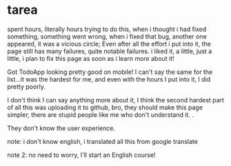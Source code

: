 # tarea 
 spent hours, literally hours trying to do this, when i thought i had fixed something, something went wrong, when i fixed that bug, another one appeared, it was a vicious circle; Even after all the effort i put into it, the page still has many failures, quite notable failures. i liked it, a little, just a little, i plan to fix this page as soon as i learn more about it!

 Got TodoApp looking pretty good on mobile! I can't say the same for the list...it was the hardest for me, and even with the hours I put into it, I did pretty poorly.

I don't think I can say anything more about it, I think the second hardest part of all this was uploading it to github, bro, they should make this page simpler, there are stupid people like me who don't understand it. .

They don't know the user experience.

note: i don't know english, i translated all this from google translate

note 2: no need to worry, I'll start an English course!